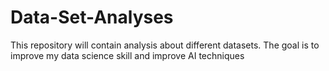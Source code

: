 # Data-Set-Analyses
This repository will contain analysis about different datasets. The goal is to improve my data science skill and improve AI techniques
